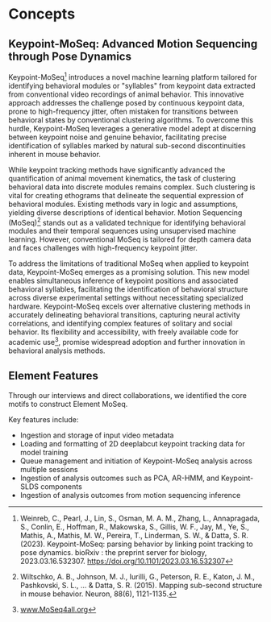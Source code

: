 # Concepts

## Keypoint-MoSeq: Advanced Motion Sequencing through Pose Dynamics

Keypoint-MoSeq[^1] introduces a novel machine learning platform tailored for identifying behavioral modules or "syllables" from keypoint data extracted from conventional video recordings of animal behavior. This innovative approach addresses the challenge posed by continuous keypoint data, prone to high-frequency jitter, often mistaken for transitions between behavioral states by conventional clustering algorithms. To overcome this hurdle, Keypoint-MoSeq leverages a generative model adept at discerning between keypoint noise and genuine behavior, facilitating precise identification of syllables marked by natural sub-second discontinuities inherent in mouse behavior.

While keypoint tracking methods have significantly advanced the quantification of animal movement kinematics, the task of clustering behavioral data into discrete modules remains complex. Such clustering is vital for creating ethograms that delineate the sequential expression of behavioral modules. Existing methods vary in logic and assumptions, yielding diverse descriptions of identical behavior. Motion Sequencing (MoSeq)[^2] stands out as a validated technique for identifying behavioral modules and their temporal sequences using unsupervised machine learning. However, conventional MoSeq is tailored for depth camera data and faces challenges with high-frequency keypoint jitter.

To address the limitations of traditional MoSeq when applied to keypoint data, Keypoint-MoSeq emerges as a promising solution. This new model enables simultaneous inference of keypoint positions and associated behavioral syllables, facilitating the identification of behavioral structure across diverse experimental settings without necessitating specialized hardware. Keypoint-MoSeq excels over alternative clustering methods in accurately delineating behavioral transitions, capturing neural activity correlations, and identifying complex features of solitary and social behavior. Its flexibility and accessibility, with freely available code for academic use[^3], promise widespread adoption and further innovation in behavioral analysis methods.

[^1]: Weinreb, C., Pearl, J., Lin, S., Osman, M. A. M., Zhang, L., Annapragada, S., Conlin, E., Hoffman, R., Makowska, S., Gillis, W. F., Jay, M., Ye, S., Mathis, A., Mathis, M. W., Pereira, T., Linderman, S. W., & Datta, S. R. (2023). Keypoint-MoSeq: parsing behavior by linking point tracking to pose dynamics. bioRxiv : the preprint server for biology, 2023.03.16.532307. https://doi.org/10.1101/2023.03.16.532307

[^2]: Wiltschko, A. B., Johnson, M. J., Iurilli, G., Peterson, R. E., Katon, J. M., Pashkovski, S. L., ... & Datta, S. R. (2015). Mapping sub-second structure in mouse behavior. Neuron, 88(6), 1121-1135.

[^3]: www.MoSeq4all.org

## Element Features

Through our interviews and direct collaborations, we identified the core motifs to construct Element MoSeq.

Key features include:
- Ingestion and storage of input video metadata 
- Loading and formatting of 2D deeplabcut keypoint tracking data for model training
- Queue management and initiation of Keypoint-MoSeq analysis across multiple sessions
- Ingestion of analysis outcomes such as PCA, AR-HMM, and Keypoint-SLDS components
- Ingestion of analysis outcomes from motion sequencing inference 


